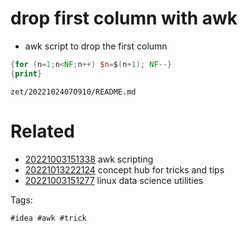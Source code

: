 # drop first column with awk

- awk script to drop the first column

```awk
{for (n=1;n<NF;n++) $n=$(n+1); NF--}
{print}
```

` zet/20221024070910/README.md `

# Related

- [20221003151338](/zet/20221003151338/README.md) awk scripting
- [20221013222124](/zet/20221013222124/README.md) concept hub for tricks and tips
- [20221003151277](/zet/20221003151277/README.md) linux data science utilities

Tags:

    #idea #awk #trick

